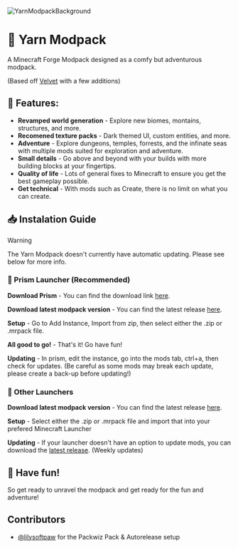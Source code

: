 ![YarnModpackBackground](https://github.com/KittenzExe/YarnModpack/assets/67358250/57653200-2d13-4ebf-bae0-819a84d4199d)

# 🧶 Yarn Modpack

A Minecraft Forge Modpack designed as a comfy but adventurous modpack.

(Based off [Velvet](https://github.com/ChecksumDev/velvet) with a few additions)

## 🔎 Features:

 - **Revamped world generation** - Explore new biomes, montains, structures, and more.
 - **Recomened texture packs** - Dark themed UI, custom entities, and more.
 - **Adventure** - Explore dungeons, temples, forrests, and the infinate seas with multiple mods suited for exploration and adventure.
 - **Small details** - Go above and beyond with your builds with more building blocks at your fingertips.
 - **Quality of life** - Lots of general fixes to Minecraft to ensure you get the best gameplay possible.
 - **Get technical** - With mods such as Create, there is no limit on what you can create.

## 📥 Instalation Guide

> [!WARNING]  
> The Yarn Modpack doesn't currently have automatic updating. Please see below for more info.

### 🚀 Prism Launcher (Recommended)

**Download Prism** - You can find the download link [here](https://prismlauncher.org/download/).

**Download latest modpack version** - You can find the latest release [here](https://github.com/KittenzExe/YarnModpack/releases).

**Setup** - Go to Add Instance, Import from zip, then select either the .zip or .mrpack file.

**All good to go!** - That's it! Go have fun!

**Updating** - In prism, edit the instance, go into the mods tab, ctrl+a, then check for updates. (Be careful as some mods may break each update, please create a back-up before updating!)

### 🚀 Other Launchers

**Download latest modpack version** - You can find the latest release [here](https://github.com/KittenzExe/YarnModpack/releases).

**Setup** - Select either the .zip or .mrpack file and import that into your prefered Minecraft Launcher

**Updating** - If your launcher doesn't have an option to update mods, you can download the [latest release](https://github.com/KittenzExe/YarnModpack/releases). (Weekly updates)

## 🧵 Have fun!

So get ready to unravel the modpack and get ready for the fun and adventure!

## Contributors

- [@lilysoftpaw](https://github.com/lilysoftpaw) for the Packwiz Pack & Autorelease setup
